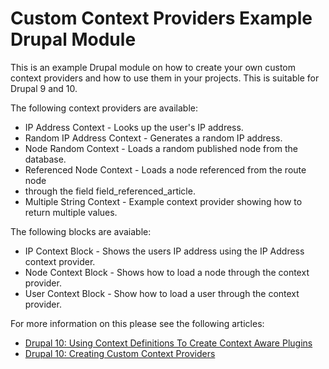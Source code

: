 # Custom Context Providers Example Drupal Module

This is an example Drupal module on how to create your own custom context
providers and how to use them in your projects. This is suitable for
Drupal 9 and 10.

The following context providers are available:
- IP Address Context - Looks up the user's IP address.
- Random IP Address Context - Generates a random IP address.
- Node Random Context - Loads a random published node from the database.
- Referenced Node Context - Loads a node referenced from the route node
- through the field field_referenced_article.
- Multiple String Context - Example context provider showing how to return
multiple values.

The following blocks are avaiable:
- IP Context Block - Shows the users IP address using the IP Address context
provider.
- Node Context Block - Shows how to load a node through the context provider.
- User Context Block - Show how to load a user through the context provider.

For more information on this please see the following articles:
- [Drupal 10: Using Context Definitions To Create Context Aware Plugins](https://www.hashbangcode.com/article/drupal-10-using-context-definitions-create-context-aware-plugins)
- [Drupal 10: Creating Custom Context Providers](https://www.hashbangcode.com/article/drupal-10-creating-custom-context-providers)
